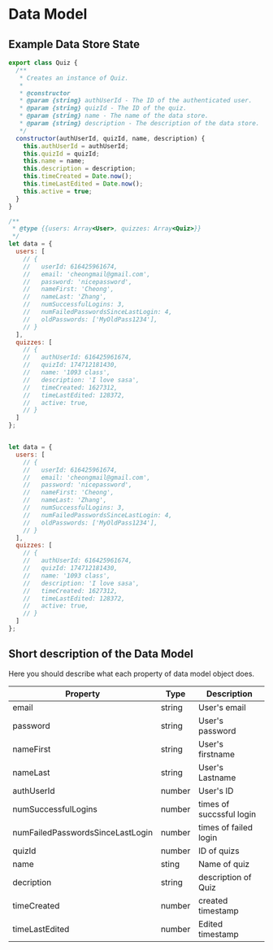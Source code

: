 # Data Model

## Example Data Store State
```javascript
export class Quiz {
  /**
   * Creates an instance of Quiz.
   * 
   * @constructor
   * @param {string} authUserId - The ID of the authenticated user.
   * @param {string} quizId - The ID of the quiz.
   * @param {string} name - The name of the data store.
   * @param {string} description - The description of the data store.
   */
  constructor(authUserId, quizId, name, description) {
    this.authUserId = authUserId;
    this.quizId = quizId;
    this.name = name;
    this.description = description;
    this.timeCreated = Date.now();
    this.timeLastEdited = Date.now();
    this.active = true;
  }
}

/**
 * @type {{users: Array<User>, quizzes: Array<Quiz>}}
 */
let data = {
  users: [
    // {
    //   userId: 616425961674,
    //   email: 'cheongmail@gmail.com',
    //   password: 'nicepassword',
    //   nameFirst: 'Cheong',
    //   nameLast: 'Zhang',
    //   numSuccessfulLogins: 3,
    //   numFailedPasswordsSinceLastLogin: 4,
    //   oldPasswords: ['MyOldPass1234'],
    // }
  ],
  quizzes: [
    // {
    //   authUserId: 616425961674,
    //   quizId: 174712181430,
    //   name: '1093 class',
    //   description: 'I love sasa',
    //   timeCreated: 1627312,
    //   timeLastEdited: 128372,
    //   active: true,
    // }
  ]
};


let data = {
  users: [
    // {
    //   userId: 616425961674,
    //   email: 'cheongmail@gmail.com',
    //   password: 'nicepassword',
    //   nameFirst: 'Cheong',
    //   nameLast: 'Zhang',
    //   numSuccessfulLogins: 3,
    //   numFailedPasswordsSinceLastLogin: 4,
    //   oldPasswords: ['MyOldPass1234'],
    // }
  ],
  quizzes: [
    // {
    //   authUserId: 616425961674,
    //   quizId: 174712181430,
    //   name: '1093 class',
    //   description: 'I love sasa',
    //   timeCreated: 1627312,
    //   timeLastEdited: 128372,
    //   active: true,
    // }
  ]
};


  ```
## Short description of the Data Model

Here you should describe what each property of data model object does.

| Property | Type | Description |
| -------- | ---- | ----------- |
| email    | string| User's email|
|password  |string |User's password|
|nameFirst |string |User's firstname|
|nameLast |string |User's Lastname|
|authUserId | number | User's ID|
|numSuccessfulLogins|number |times of succssful login|
|numFailedPasswordsSinceLastLogin|number|times of failed login|
|quizId|number|ID of quizs|
|name|sting|Name of quiz|
|decription|string|description of Quiz|
|timeCreated|number| created timestamp |
|timeLastEdited|number|Edited timestamp|

